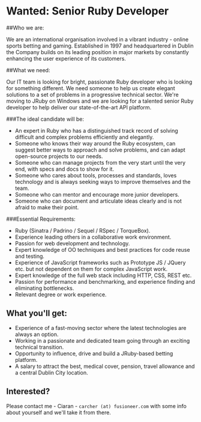# Wanted: Senior Ruby Developer

##Who we are:

We are an international organisation involved in a vibrant industry - online sports betting and gaming. Established in 1997 and headquartered in Dublin the Company builds on its leading position in major markets by constantly enhancing the user experience of its customers.

##What we need:

Our IT team is looking for bright, passionate Ruby developer who is looking for something different. We need someone to help us create elegant solutions to a set of problems in a progressive technical sector. We're moving to JRuby on Windows and we are looking for a talented senior Ruby developer to help deliver our state-of-the-art API platform.

###The ideal candidate will be:

* An expert in Ruby who has a distinguished track record of solving difficult and complex problems efficiently and elegantly.
* Someone who knows their way around the Ruby ecosystem, can suggest better ways to approach and solve problems, and can adapt open-source projects to our needs.
* Someone who can manage projects from the very start until the very end, with specs and docs to show for it.
* Someone who cares about tools, processes and standards, loves technology and is always seeking ways to improve themselves and the team. 
* Someone who can mentor and encourage more junior developers.
* Someone who can document and articulate ideas clearly and is not afraid to make their point.

###Essential Requirements:

* Ruby (Sinatra / Padrino / Sequel / RSpec / TorqueBox).
* Experience leading others in a collaborative work environment.
* Passion for web development and technology.
* Expert knowledge of OO techniques and best practices for code reuse and testing. 
* Experience of JavaScript frameworks such as Prototype JS / JQuery etc. but not dependent on them for complex JavaScript work.
* Expert knowledge of the full web stack including HTTP, CSS, REST etc.
* Passion for performance and benchmarking, and experience finding and eliminating bottlenecks. 
* Relevant degree or work experience. 

## What you'll get:

* Experience of a fast-moving sector where the latest technologies are always an option.
* Working in a passionate and dedicated team going through an exciting technical transition.
* Opportunity to influence, drive and build a JRuby-based betting platform.
* A salary to attract the best, medical cover, pension, travel allowance and a central Dublin City location. 

## Interested?

Please contact me - Ciaran - `carcher (at) fusioneer.com` with some info about yourself and we'll take it from there. 